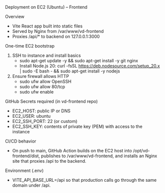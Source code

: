 Deployment on EC2 (Ubuntu) – Frontend

Overview
- Vite React app built into static files
- Served by Nginx from /var/www/vd-frontend
- Proxies /api/* to backend on 127.0.0.1:3000

One-time EC2 bootstrap
1) SSH to instance and install basics
   - sudo apt-get update -y && sudo apt-get install -y git nginx
   - Install Node.js 20: curl -fsSL https://deb.nodesource.com/setup_20.x | sudo -E bash - && sudo apt-get install -y nodejs
2) Ensure firewall allows HTTP
   - sudo ufw allow OpenSSH
   - sudo ufw allow 80/tcp
   - sudo ufw enable

GitHub Secrets required (in vd-frontend repo)
- EC2_HOST: public IP or DNS
- EC2_USER: ubuntu
- EC2_SSH_PORT: 22 (or custom)
- EC2_SSH_KEY: contents of private key (PEM) with access to the instance

CI/CD behavior
- On push to main, GitHub Action builds on the EC2 host into /opt/vd-frontend/dist, publishes to /var/www/vd-frontend, and installs an Nginx site that proxies /api to the backend.

Environment (.env)
- VITE_API_BASE_URL=/api so that production calls go through the same domain under /api.
